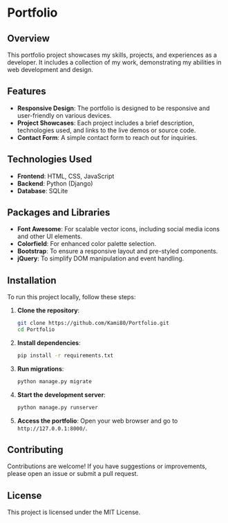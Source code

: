 # Portfolio

## Overview

This portfolio project showcases my skills, projects, and experiences as a developer. It includes a collection of my work, demonstrating my abilities in web development and design.

## Features

- **Responsive Design**: The portfolio is designed to be responsive and user-friendly on various devices.
- **Project Showcases**: Each project includes a brief description, technologies used, and links to the live demos or source code.
- **Contact Form**: A simple contact form to reach out for inquiries.

## Technologies Used

- **Frontend**: HTML, CSS, JavaScript
- **Backend**: Python (Django)
- **Database**: SQLite

## Packages and Libraries

- **Font Awesome**: For scalable vector icons, including social media icons and other UI elements.
- **Colorfield**: For enhanced color palette selection.
- **Bootstrap**: To ensure a responsive layout and pre-styled components.
- **jQuery**: To simplify DOM manipulation and event handling.

## Installation

To run this project locally, follow these steps:

1. **Clone the repository**:
   ```bash
   git clone https://github.com/Kami80/Portfolio.git
   cd Portfolio
   ```

2. **Install dependencies**:
   ```bash
   pip install -r requirements.txt
   ```

3. **Run migrations**:
   ```bash
   python manage.py migrate
   ```

4. **Start the development server**:
   ```bash
   python manage.py runserver
   ```

5. **Access the portfolio**: Open your web browser and go to `http://127.0.0.1:8000/`.

## Contributing

Contributions are welcome! If you have suggestions or improvements, please open an issue or submit a pull request.

## License

This project is licensed under the MIT License.
